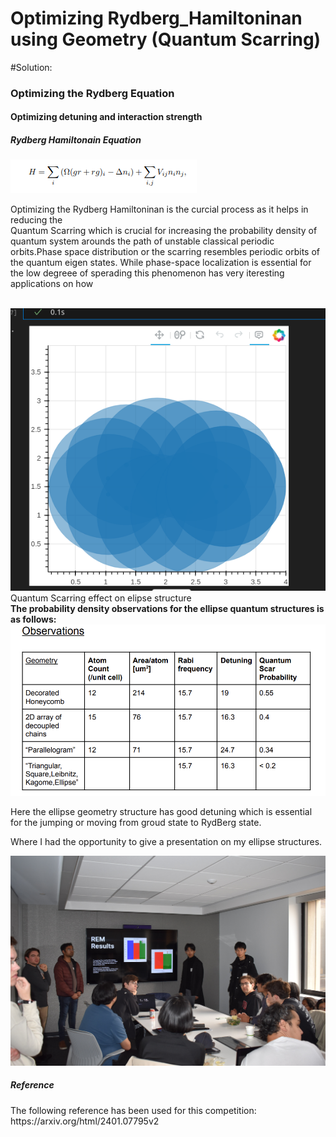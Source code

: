 # Optimizing Rydberg_Hamiltoninan using Geometry  (Quantum Scarring)

#Solution:
   <h3>Optimizing the Rydberg Equation</h3>
     <h4>Optimizing detuning and interaction strength</h4>
        <h5>Rydberg Hamiltonain Equation</h5>
<img src="./Screenshot from 2024-05-09 20-08-30.png"></img>
<p>Optimizing the Rydberg Hamiltoninan is the curcial process as it helps in reducing the 
<br>Quantum Scarring which is crucial for increasing the probability density of quantum system arounds the path of unstable classical periodic orbits.Phase space distribution or the scarring resembles periodic orbits of the quantum eigen states.
   While phase-space localization is essential for the low degreee of sperading this phenomenon has very iteresting applications on how <br>
</p>
<br><img src="./Screenshot from 2024-04-14 11-37-31.png">Quantum Scarring effect on elipse structure</img></br>
<b>The probability density observations for the ellipse quantum structures is as follows: </b>
<img src="./Quan/Screenshot 2024-08-08 210403.png"></img>
   <p>Here the ellipse geometry structure has good detuning which is essential for the jumping or moving from groud state to RydBerg state.</p>
   <p>Where I had the opportunity to give a presentation on my ellipse structures.</p>
   <img src="IMG_3116.jpg"></img>

   

   
<h5>Reference</h5>
<p>The following reference has been used for this competition: 
   https://arxiv.org/html/2401.07795v2</p>
   
   



